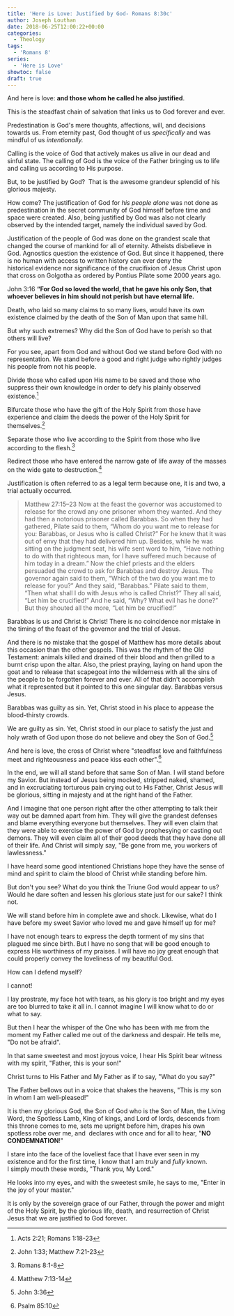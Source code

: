 ```yaml
---
title: 'Here is Love: Justified by God- Romans 8:30c'
author: Joseph Louthan
date: 2018-06-25T12:00:22+00:00
categories:
  - Theology
tags:
  - 'Romans 8'
series:
  - 'Here is Love'
showtoc: false
draft: true
---
```

And here is love: **and those whom he called he also justified**.

This is the steadfast chain of salvation that links us to God forever and ever.

Predestination is God's mere thoughts, affections, will, and decisions towards us. From eternity past, God thought of us _specifically_ and was mindful of us _intentionally._

Calling is the voice of God that actively makes us alive in our dead and sinful state. The calling of God is the voice of the Father bringing us to life and calling us according to His purpose.

But, to be justified by God?  That is the awesome grandeur splendid of his glorious majesty.

How come? The justification of God for _his people alone_ was not done as predestination in the secret community of God himself before time and space were created. Also, being justified by God was also not clearly observed by the intended target, namely the individual saved by God.

Justification of the people of God was done on the grandest scale that changed the course of mankind for all of eternity. Atheists disbelieve in God. Agnostics question the existence of God. But since it happened, there is no human with access to written history can ever deny the historical evidence nor significance of the crucifixion of Jesus Christ upon that cross on Golgotha as ordered by Pontius Pilate some 2000 years ago.

John 3:16 **“For God so loved the world, that he gave his only Son, that whoever believes in him should not perish but have eternal life.**

Death, who laid so many claims to so many lives, would have its own existence claimed by the death of the Son of Man upon that same hill.

But why such extremes? Why did the Son of God have to perish so that others will live?

For you see, apart from God and without God we stand before God with no representation. We stand before a good and right judge who rightly judges his people from not his people.

Divide those who called upon His name to be saved and those who suppress their own knowledge in order to defy his plainly observed existence.[^1]

Bifurcate those who have the gift of the Holy Spirit from those have experience and claim the deeds the power of the Holy Spirit for themselves.[^2]

Separate those who live according to the Spirit from those who live according to the flesh.[^3]

Redirect those who have entered the narrow gate of life away of the masses on the wide gate to destruction.[^4]

Justification is often referred to as a legal term because one, it is and two, a trial actually occurred.

>Matthew 27:15–23 Now at the feast the governor was accustomed to release for the crowd any one prisoner whom they wanted.  And they had then a notorious prisoner called Barabbas.  So when they had gathered, Pilate said to them, “Whom do you want me to release for you: Barabbas, or Jesus who is called Christ?”  For he knew that it was out of envy that they had delivered him up.  Besides, while he was sitting on the judgment seat, his wife sent word to him, “Have nothing to do with that righteous man, for I have suffered much because of him today in a dream.”  Now the chief priests and the elders persuaded the crowd to ask for Barabbas and destroy Jesus.  The governor again said to them, “Which of the two do you want me to release for you?” And they said, “Barabbas.”  Pilate said to them, “Then what shall I do with Jesus who is called Christ?” They all said, “Let him be crucified!”  And he said, “Why? What evil has he done?” But they shouted all the more, “Let him be crucified!”

Barabbas is us and Christ is Christ! There is no coincidence nor mistake in the timing of the feast of the governor and the trial of Jesus.

And there is no mistake that the gospel of Matthew has more details about this occasion than the other gospels. This was the rhythm of the Old Testament: animals killed and drained of their blood and then grilled to a burnt crisp upon the altar. Also, the priest praying, laying on hand upon the goat and to release that scapegoat into the wilderness with all the sins of the people to be forgotten forever and ever. All of that didn't accomplish what it represented but it pointed to this one singular day. Barabbas versus Jesus.

Barabbas was guilty as sin. Yet, Christ stood in his place to appease the blood-thirsty crowds.

We are guilty as sin. Yet, Christ stood in our place to satisfy the just and holy wrath of God upon those do not believe and obey the Son of God.[^5]

And here is love, the cross of Christ where "steadfast love and faithfulness meet and righteousness and peace kiss each other".[^6]

[^6]: Psalm 85:10

In the end, we will all stand before that same Son of Man. I will stand before my Savior. But instead of Jesus being mocked, stripped naked, shamed, and in excruciating torturous pain crying out to His Father, Christ Jesus will be glorious, sitting in majesty and at the right hand of the Father.

And I imagine that one person right after the other attempting to talk their way out be damned apart from him. They will give the grandest defenses and blame everything everyone but themselves. They will even claim that they were able to exercise the power of God by prophesying or casting out demons. They will even claim all of their good deeds that they have done all of their life. And Christ will simply say, "Be gone from me, you workers of lawlessness."

I have heard some good intentioned Christians hope they have the sense of mind and spirit to claim the blood of Christ while standing before him.

But don't you see? What do you think the Triune God would appear to us? Would he dare soften and lessen his glorious state just for our sake? I think not.

We will stand before him in complete awe and shock. Likewise, what do I have before my sweet Savior who loved me and gave himself up for me?

I have not enough tears to express the depth torment of my sins that plagued me since birth. But I have no song that will be good enough to express His worthiness of my praises. I will have no joy great enough that could properly convey the loveliness of my beautiful God.

How can I defend myself?

I cannot!

I lay prostrate, my face hot with tears, as his glory is too bright and my eyes are too blurred to take it all in. I cannot imagine I will know what to do or what to say.

But then I hear the whisper of the One who has been with me from the moment my Father called me out of the darkness and despair. He tells me, "Do not be afraid".

In that same sweetest and most joyous voice, I hear His Spirit bear witness with my spirit, "Father, this is your son!"

Christ turns to His Father and My Father as if to say, "What do you say?"

The Father bellows out in a voice that shakes the heavens, "This is my son in whom I am well-pleased!"

It is then my glorious God, the Son of God who is the Son of Man, the Living Word, the Spotless Lamb, King of kings, and Lord of lords, descends from this throne comes to me, sets me upright before him, drapes his own spotless robe over me, and  declares with once and for all to hear, "**NO CONDEMNATION**!"

I stare into the face of the loveliest face that I have ever seen in my existence and for the first time, I know that I am _truly_ and _fully_ known. I simply mouth these words, "Thank you, My Lord."

He looks into my eyes, and with the sweetest smile, he says to me, "Enter in the joy of your master."

It is only by the sovereign grace of our Father, through the power and might of the Holy Spirit, by the glorious life, death, and resurrection of Christ Jesus that we are justified to God forever.

[^1]: Acts 2:21; Romans 1:18-23
[^2]: John 1:33; Matthew 7:21-23
[^3]: Romans 8:1-8
[^4]: Matthew 7:13-14
[^5]: John 3:36